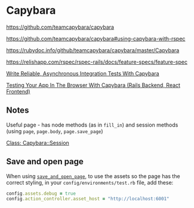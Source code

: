 # Capybara

<https://github.com/teamcapybara/capybara>

<https://github.com/teamcapybara/capybara#using-capybara-with-rspec>

<https://rubydoc.info/github/teamcapybara/capybara/master/Capybara>

<https://relishapp.com/rspec/rspec-rails/docs/feature-specs/feature-spec>

[Write Reliable, Asynchronous Integration Tests With Capybara](https://thoughtbot.com/blog/write-reliable-asynchronous-integration-tests-with-capybara)

[Testing Your App In The Browser With Capybara (Rails Backend, React Frontend)](https://medium.com/@ethanryan/testing-your-app-in-the-browser-with-capybara-rails-backend-react-frontend-e409671c4596)

## Notes

Useful page - has node methods (as in `fill_in`) and session methods (using `page`, `page.body`, `page.save_page`)

[Class: Capybara::Session](http://www.rubydoc.info/github/jnicklas/capybara/Capybara/Session)

## Save and open page

When using [`save_and_open_page`](https://www.stefanwille.com/2010/12/printing-the-page-content-in-capybara/), to use the assets so the page has the correct styling, in your `config/environments/test.rb` file, add these:

```ruby
config.assets.debug = true
config.action_controller.asset_host = "http://localhost:6001"
```
